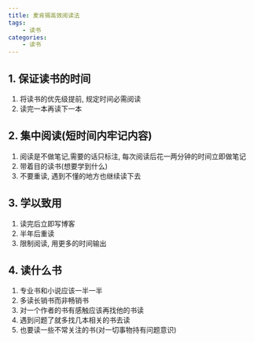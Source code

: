 ```yaml
---
title: 麦肯锡高效阅读法
tags: 
    - 读书
categories:
    - 读书
---
```


## 1. 保证读书的时间

1. 将读书的优先级提前, 规定时间必需阅读
2. 读完一本再读下一本

## 2. 集中阅读(短时间内牢记内容)

1. 阅读是不做笔记,需要的话只标注, 每次阅读后花一两分钟的时间立即做笔记
2. 带着目的读书(想要学到什么)
3. 不要重读, 遇到不懂的地方也继续读下去

## 3. 学以致用

1. 读完后立即写博客
2. 半年后重读
3. 限制阅读, 用更多的时间输出

## 4. 读什么书

1. 专业书和小说应该一半一半
2. 多读长销书而非畅销书
3. 对一个作者的书有感触应该再找他的书读
4. 遇到问题了就多找几本相关的书去读
5. 也要读一些不常关注的书(对一切事物持有问题意识)